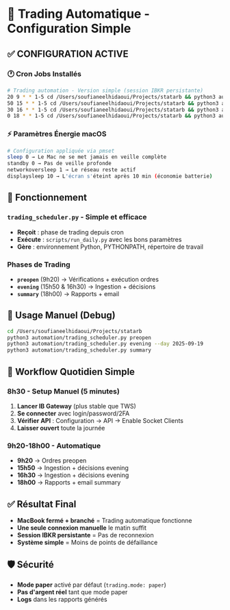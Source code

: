 # 🤖 Trading Automatique - Configuration Simple

## ✅ CONFIGURATION ACTIVE

### 🕐 Cron Jobs Installés
```bash
# Trading automation - Version simple (session IBKR persistante)
20 9 * * 1-5 cd /Users/soufianeelhidaoui/Projects/statarb && python3 automation/trading_scheduler.py preopen
50 15 * * 1-5 cd /Users/soufianeelhidaoui/Projects/statarb && python3 automation/trading_scheduler.py evening
30 16 * * 1-5 cd /Users/soufianeelhidaoui/Projects/statarb && python3 automation/trading_scheduler.py evening
0 18 * * 1-5 cd /Users/soufianeelhidaoui/Projects/statarb && python3 automation/trading_scheduler.py summary
```

### ⚡ Paramètres Énergie macOS
```bash
# Configuration appliquée via pmset
sleep 0 → Le Mac ne se met jamais en veille complète
standby 0 → Pas de veille profonde
networkoversleep 1 → Le réseau reste actif
displaysleep 10 → L'écran s'éteint après 10 min (économie batterie)
```

## 🎯 Fonctionnement

### `trading_scheduler.py` - Simple et efficace
- **Reçoit** : phase de trading depuis cron
- **Exécute** : `scripts/run_daily.py` avec les bons paramètres
- **Gère** : environnement Python, PYTHONPATH, répertoire de travail

### Phases de Trading
- **`preopen`** (9h20) → Vérifications + exécution ordres
- **`evening`** (15h50 & 16h30) → Ingestion + décisions
- **`summary`** (18h00) → Rapports + email

## 🔧 Usage Manuel (Debug)
```bash
cd /Users/soufianeelhidaoui/Projects/statarb
python3 automation/trading_scheduler.py preopen
python3 automation/trading_scheduler.py evening --day 2025-09-19
python3 automation/trading_scheduler.py summary
```

## 🚀 Workflow Quotidien Simple

### **8h30 - Setup Manuel (5 minutes)**
1. **Lancer IB Gateway** (plus stable que TWS)
2. **Se connecter** avec login/password/2FA
3. **Vérifier API** : Configuration → API → Enable Socket Clients
4. **Laisser ouvert** toute la journée

### **9h20-18h00 - Automatique**
- **9h20** → Ordres preopen
- **15h50** → Ingestion + décisions evening  
- **16h30** → Ingestion + décisions evening
- **18h00** → Rapports + email summary

## ✅ Résultat Final

- **MacBook fermé + branché** = Trading automatique fonctionne
- **Une seule connexion manuelle** le matin suffit
- **Session IBKR persistante** = Pas de reconnexion
- **Système simple** = Moins de points de défaillance

## 🛡️ Sécurité

- **Mode paper** activé par défaut (`trading.mode: paper`)
- **Pas d'argent réel** tant que mode paper
- **Logs** dans les rapports générés